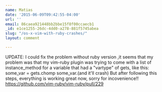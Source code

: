 ```yaml
---
name: Matias
date: '2015-06-09T09:42:55-04:00'
url: ''
email: 86caea921448bb2bbe15f8f00ccaecb1
_id: e1ce1255-26dc-4dd0-a278-881f5745abea
slug: "/os-x-vim-with-ruby-crashes/"
layout: comment

---
```


UPDATE:
I could fix the problem without ruby version ,it seems that my problem was that my vim-ruby plugin was trying to come with a list of instance_method for a variable that had a "vartype" of gets, like this:
some_var = gets.chomp
some_var.(and it'll crash)
But after following this steps, everything is working great now, sorry for incovenience!!
https://github.com/vim-ruby/vim-ruby/pull/229
